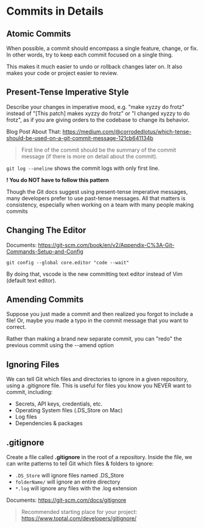 # Commits in Details

## **Atomic Commits**

When possible, a commit should encompass a single feature, change, or fix. In other words, try to keep each commit focused on a single thing.

This makes it much easier to undo or rollback changes later on. It also makes your code or project easier to review.

## **Present-Tense Imperative Style**

Describe your changes in imperative mood, e.g. "make xyzzy do frotz" instead of "[This patch] makes xyzzy do frotz" or "I changed xyzzy to do frotz", as if you are giving orders to the codebase to change its behavior.

Blog Post About That:
https://medium.com/@corrodedlotus/which-tense-should-be-used-on-a-git-commit-message-121cb641134b

> First line of the commit should be the summary of the commit message (if there is more on detail about the commit).

`git log --oneline` shows the commit logs with only first line.

**! You do NOT have to follow this pattern**

Though the Git docs suggest using present-tense imperative messages, many developers prefer to use past-tense messages. All that matters is consistency, especially when working on a team with many people making commits

## **Changing The Editor**

Documents: https://git-scm.com/book/en/v2/Appendix-C%3A-Git-Commands-Setup-and-Config

`git config --global core.editor "code --wait"`

By doing that, vscode is the new committing text editor instead of Vim (default text editor).

## **Amending Commits**

Suppose you just made a commit and then realized you forgot to include a file! Or, maybe you made a typo in the commit message that you want to correct.

Rather than making a brand new separate commit, you can "redo" the previous commit using
the --amend option

## **Ignoring Files**

We can tell Git which files and directories to ignore in a given repository, using a .gitignore file.
This is useful for files you know you NEVER want to commit, including:

- Secrets, API keys, credentials, etc.
- Operating System files (.DS_Store on Mac)
- Log files
- Dependencies & packages

## **.gitignore**

Create a file called **.gitignore** in the root of a repository. Inside the file, we can write patterns to tell Git which files & folders to ignore:

- `.DS_Store` will ignore files named .DS_Store
- `folderName/` will ignore an entire directory
- `*.log` will ignore any files with the .log extension

Documents: https://git-scm.com/docs/gitignore

> Recommended starting place for your project: https://www.toptal.com/developers/gitignore/
